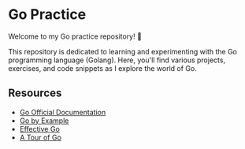 # Go Practice

Welcome to my Go practice repository! 🎉

This repository is dedicated to learning and experimenting with the Go programming language (Golang). Here, you'll find various projects, exercises, and code snippets as I explore the world of Go.

## Resources

- [Go Official Documentation](https://golang.org/doc/)
- [Go by Example](https://gobyexample.com/)
- [Effective Go](https://golang.org/doc/effective_go.html)
- [A Tour of Go](https://tour.golang.org/)
